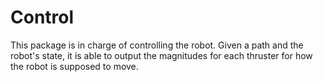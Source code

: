# Control

This package is in charge of controlling the robot. Given a path and the robot's state, it is able to output the magnitudes for each thruster for how the robot is supposed to move.
